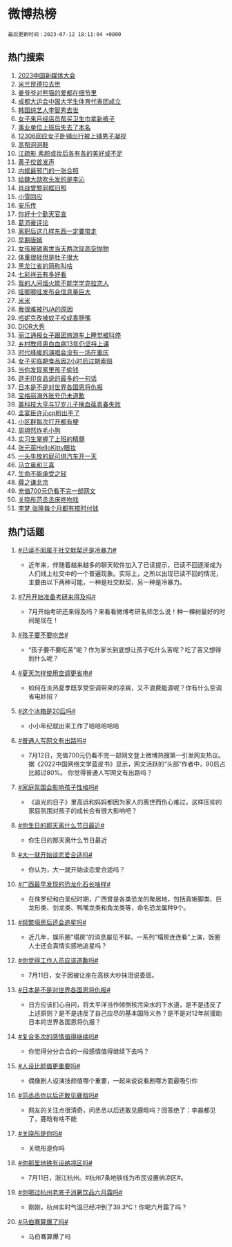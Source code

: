 # 微博热榜

`最后更新时间：2023-07-12 18:11:04 +0800`

## 热门搜索

1. [2023中国新媒体大会](https://m.weibo.cn/search?containerid=100103type%3D1%26t%3D10%26q%3D%232023%E4%B8%AD%E5%9B%BD%E6%96%B0%E5%AA%92%E4%BD%93%E5%A4%A7%E4%BC%9A%23&stream_entry_id=51&isnewpage=1&extparam=seat%3D1%26stream_entry_id%3D51%26c_type%3D51%26dgr%3D0%26cate%3D10103%26pos%3D0%26filter_type%3Drealtimehot%26display_time%3D1689156662%26pre_seqid%3D168915666289902721256&luicode=10000011&lfid=106003type%253D25%2526t%253D3%2526disable_hot%253D1%2526filter_type%253Drealtimehot)
1. [米兰昆德拉去世](https://m.weibo.cn/search?containerid=100103type%3D1%26t%3D10%26q%3D%23%E7%B1%B3%E5%85%B0%E6%98%86%E5%BE%B7%E6%8B%89%E5%8E%BB%E4%B8%96%23&stream_entry_id=31&isnewpage=1&extparam=seat%3D1%26stream_entry_id%3D31%26lcate%3D5001%26filter_type%3Drealtimehot%26pos%3D0%26flag%3D1%26dgr%3D0%26realpos%3D1%26c_type%3D31%26q%3D%2523%25E7%25B1%25B3%25E5%2585%25B0%25E6%2598%2586%25E5%25BE%25B7%25E6%258B%2589%25E5%258E%25BB%25E4%25B8%2596%2523%26cate%3D5001%26band_rank%3D1%26display_time%3D1689156662%26pre_seqid%3D168915666289902721256&luicode=10000011&lfid=106003type%253D25%2526t%253D3%2526disable_hot%253D1%2526filter_type%253Drealtimehot)
1. [姜爷爷对熊猫的爱都在细节里](https://m.weibo.cn/search?containerid=100103type%3D1%26t%3D10%26q%3D%23%E5%A7%9C%E7%88%B7%E7%88%B7%E5%AF%B9%E7%86%8A%E7%8C%AB%E7%9A%84%E7%88%B1%E9%83%BD%E5%9C%A8%E7%BB%86%E8%8A%82%E9%87%8C%23&stream_entry_id=31&isnewpage=1&extparam=seat%3D1%26stream_entry_id%3D31%26lcate%3D5001%26filter_type%3Drealtimehot%26pos%3D1%26flag%3D32768%26dgr%3D0%26realpos%3D2%26c_type%3D31%26q%3D%2523%25E5%25A7%259C%25E7%2588%25B7%25E7%2588%25B7%25E5%25AF%25B9%25E7%2586%258A%25E7%258C%25AB%25E7%259A%2584%25E7%2588%25B1%25E9%2583%25BD%25E5%259C%25A8%25E7%25BB%2586%25E8%258A%2582%25E9%2587%258C%2523%26cate%3D5001%26band_rank%3D2%26display_time%3D1689156662%26pre_seqid%3D168915666289902721256&luicode=10000011&lfid=106003type%253D25%2526t%253D3%2526disable_hot%253D1%2526filter_type%253Drealtimehot)
1. [成都大运会中国大学生体育代表团成立](https://m.weibo.cn/search?containerid=100103type%3D1%26t%3D10%26q%3D%23%E6%88%90%E9%83%BD%E5%A4%A7%E8%BF%90%E4%BC%9A%E4%B8%AD%E5%9B%BD%E5%A4%A7%E5%AD%A6%E7%94%9F%E4%BD%93%E8%82%B2%E4%BB%A3%E8%A1%A8%E5%9B%A2%E6%88%90%E7%AB%8B%23&stream_entry_id=31&isnewpage=1&extparam=seat%3D1%26stream_entry_id%3D31%26lcate%3D5001%26filter_type%3Drealtimehot%26pos%3D2%26flag%3D0%26dgr%3D0%26realpos%3D3%26c_type%3D31%26q%3D%2523%25E6%2588%2590%25E9%2583%25BD%25E5%25A4%25A7%25E8%25BF%2590%25E4%25BC%259A%25E4%25B8%25AD%25E5%259B%25BD%25E5%25A4%25A7%25E5%25AD%25A6%25E7%2594%259F%25E4%25BD%2593%25E8%2582%25B2%25E4%25BB%25A3%25E8%25A1%25A8%25E5%259B%25A2%25E6%2588%2590%25E7%25AB%258B%2523%26cate%3D5001%26band_rank%3D3%26display_time%3D1689156662%26pre_seqid%3D168915666289902721256&luicode=10000011&lfid=106003type%253D25%2526t%253D3%2526disable_hot%253D1%2526filter_type%253Drealtimehot)
1. [韩国综艺人李智秀去世](https://m.weibo.cn/search?containerid=100103type%3D1%26t%3D10%26q%3D%E9%9F%A9%E5%9B%BD%E7%BB%BC%E8%89%BA%E4%BA%BA%E6%9D%8E%E6%99%BA%E7%A7%80%E5%8E%BB%E4%B8%96&stream_entry_id=31&isnewpage=1&extparam=seat%3D1%26stream_entry_id%3D31%26lcate%3D5001%26filter_type%3Drealtimehot%26pos%3D3%26flag%3D2%26dgr%3D0%26realpos%3D4%26c_type%3D31%26q%3D%25E9%259F%25A9%25E5%259B%25BD%25E7%25BB%25BC%25E8%2589%25BA%25E4%25BA%25BA%25E6%259D%258E%25E6%2599%25BA%25E7%25A7%2580%25E5%258E%25BB%25E4%25B8%2596%26cate%3D5001%26band_rank%3D4%26display_time%3D1689156662%26pre_seqid%3D168915666289902721256&luicode=10000011&lfid=106003type%253D25%2526t%253D3%2526disable_hot%253D1%2526filter_type%253Drealtimehot)
1. [女子来月经店员帮买卫生巾拿新裤子](https://m.weibo.cn/search?containerid=100103type%3D1%26t%3D10%26q%3D%23%E5%A5%B3%E5%AD%90%E6%9D%A5%E6%9C%88%E7%BB%8F%E5%BA%97%E5%91%98%E5%B8%AE%E4%B9%B0%E5%8D%AB%E7%94%9F%E5%B7%BE%E6%8B%BF%E6%96%B0%E8%A3%A4%E5%AD%90%23&stream_entry_id=31&isnewpage=1&extparam=seat%3D1%26stream_entry_id%3D31%26lcate%3D5001%26filter_type%3Drealtimehot%26pos%3D4%26flag%3D32768%26dgr%3D0%26realpos%3D5%26c_type%3D31%26q%3D%2523%25E5%25A5%25B3%25E5%25AD%2590%25E6%259D%25A5%25E6%259C%2588%25E7%25BB%258F%25E5%25BA%2597%25E5%2591%2598%25E5%25B8%25AE%25E4%25B9%25B0%25E5%258D%25AB%25E7%2594%259F%25E5%25B7%25BE%25E6%258B%25BF%25E6%2596%25B0%25E8%25A3%25A4%25E5%25AD%2590%2523%26cate%3D5001%26band_rank%3D5%26display_time%3D1689156662%26pre_seqid%3D168915666289902721256&luicode=10000011&lfid=106003type%253D25%2526t%253D3%2526disable_hot%253D1%2526filter_type%253Drealtimehot)
1. [事业单位上班后失去了本名](https://m.weibo.cn/search?containerid=100103type%3D1%26t%3D10%26q%3D%23%E4%BA%8B%E4%B8%9A%E5%8D%95%E4%BD%8D%E4%B8%8A%E7%8F%AD%E5%90%8E%E5%A4%B1%E5%8E%BB%E4%BA%86%E6%9C%AC%E5%90%8D%23&stream_entry_id=31&isnewpage=1&extparam=seat%3D1%26stream_entry_id%3D31%26lcate%3D5001%26filter_type%3Drealtimehot%26pos%3D5%26flag%3D2%26dgr%3D0%26realpos%3D6%26c_type%3D31%26q%3D%2523%25E4%25BA%258B%25E4%25B8%259A%25E5%258D%2595%25E4%25BD%258D%25E4%25B8%258A%25E7%258F%25AD%25E5%2590%258E%25E5%25A4%25B1%25E5%258E%25BB%25E4%25BA%2586%25E6%259C%25AC%25E5%2590%258D%2523%26cate%3D5001%26band_rank%3D6%26display_time%3D1689156662%26pre_seqid%3D168915666289902721256&luicode=10000011&lfid=106003type%253D25%2526t%253D3%2526disable_hot%253D1%2526filter_type%253Drealtimehot)
1. [12306回应女子卧铺出行被上铺男子凝视](https://m.weibo.cn/search?containerid=100103type%3D1%26t%3D10%26q%3D%2312306%E5%9B%9E%E5%BA%94%E5%A5%B3%E5%AD%90%E5%8D%A7%E9%93%BA%E5%87%BA%E8%A1%8C%E8%A2%AB%E4%B8%8A%E9%93%BA%E7%94%B7%E5%AD%90%E5%87%9D%E8%A7%86%23&stream_entry_id=31&isnewpage=1&extparam=seat%3D1%26stream_entry_id%3D31%26lcate%3D5001%26filter_type%3Drealtimehot%26pos%3D6%26flag%3D2%26dgr%3D0%26realpos%3D7%26c_type%3D31%26q%3D%252312306%25E5%259B%259E%25E5%25BA%2594%25E5%25A5%25B3%25E5%25AD%2590%25E5%258D%25A7%25E9%2593%25BA%25E5%2587%25BA%25E8%25A1%258C%25E8%25A2%25AB%25E4%25B8%258A%25E9%2593%25BA%25E7%2594%25B7%25E5%25AD%2590%25E5%2587%259D%25E8%25A7%2586%2523%26cate%3D5001%26band_rank%3D7%26display_time%3D1689156662%26pre_seqid%3D168915666289902721256&luicode=10000011&lfid=106003type%253D25%2526t%253D3%2526disable_hot%253D1%2526filter_type%253Drealtimehot)
1. [高帮洞洞鞋](https://m.weibo.cn/search?containerid=100103type%3D1%26t%3D10%26q%3D%23%E9%AB%98%E5%B8%AE%E6%B4%9E%E6%B4%9E%E9%9E%8B%23&stream_entry_id=31&isnewpage=1&extparam=seat%3D1%26stream_entry_id%3D31%26lcate%3D5001%26filter_type%3Drealtimehot%26pos%3D7%26flag%3D0%26dgr%3D0%26realpos%3D8%26c_type%3D31%26q%3D%2523%25E9%25AB%2598%25E5%25B8%25AE%25E6%25B4%259E%25E6%25B4%259E%25E9%259E%258B%2523%26cate%3D5001%26band_rank%3D8%26display_time%3D1689156662%26pre_seqid%3D168915666289902721256&luicode=10000011&lfid=106003type%253D25%2526t%253D3%2526disable_hot%253D1%2526filter_type%253Drealtimehot)
1. [江疏影 素颜或妆后各有各的美好或不足](https://m.weibo.cn/search?containerid=100103type%3D1%26t%3D10%26q%3D%E6%B1%9F%E7%96%8F%E5%BD%B1+%E7%B4%A0%E9%A2%9C%E6%88%96%E5%A6%86%E5%90%8E%E5%90%84%E6%9C%89%E5%90%84%E7%9A%84%E7%BE%8E%E5%A5%BD%E6%88%96%E4%B8%8D%E8%B6%B3&stream_entry_id=31&isnewpage=1&extparam=seat%3D1%26stream_entry_id%3D31%26lcate%3D5001%26filter_type%3Drealtimehot%26pos%3D8%26flag%3D1%26dgr%3D0%26realpos%3D9%26c_type%3D31%26q%3D%25E6%25B1%259F%25E7%2596%258F%25E5%25BD%25B1%2520%25E7%25B4%25A0%25E9%25A2%259C%25E6%2588%2596%25E5%25A6%2586%25E5%2590%258E%25E5%2590%2584%25E6%259C%2589%25E5%2590%2584%25E7%259A%2584%25E7%25BE%258E%25E5%25A5%25BD%25E6%2588%2596%25E4%25B8%258D%25E8%25B6%25B3%26cate%3D5001%26band_rank%3D9%26display_time%3D1689156662%26pre_seqid%3D168915666289902721256&luicode=10000011&lfid=106003type%253D25%2526t%253D3%2526disable_hot%253D1%2526filter_type%253Drealtimehot)
1. [黄子佼首发声](https://m.weibo.cn/search?containerid=100103type%3D1%26t%3D10%26q%3D%23%E9%BB%84%E5%AD%90%E4%BD%BC%E9%A6%96%E5%8F%91%E5%A3%B0%23&stream_entry_id=31&isnewpage=1&extparam=seat%3D1%26stream_entry_id%3D31%26lcate%3D5001%26filter_type%3Drealtimehot%26pos%3D9%26flag%3D2%26dgr%3D0%26realpos%3D10%26c_type%3D31%26q%3D%2523%25E9%25BB%2584%25E5%25AD%2590%25E4%25BD%25BC%25E9%25A6%2596%25E5%258F%2591%25E5%25A3%25B0%2523%26cate%3D5001%26band_rank%3D10%26display_time%3D1689156662%26pre_seqid%3D168915666289902721256&luicode=10000011&lfid=106003type%253D25%2526t%253D3%2526disable_hot%253D1%2526filter_type%253Drealtimehot)
1. [内娱最邪门的一张合照](https://m.weibo.cn/search?containerid=100103type%3D1%26t%3D10%26q%3D%23%E5%86%85%E5%A8%B1%E6%9C%80%E9%82%AA%E9%97%A8%E7%9A%84%E4%B8%80%E5%BC%A0%E5%90%88%E7%85%A7%23&stream_entry_id=31&isnewpage=1&extparam=seat%3D1%26stream_entry_id%3D31%26lcate%3D5001%26filter_type%3Drealtimehot%26pos%3D10%26flag%3D2%26dgr%3D0%26realpos%3D11%26c_type%3D31%26q%3D%2523%25E5%2586%2585%25E5%25A8%25B1%25E6%259C%2580%25E9%2582%25AA%25E9%2597%25A8%25E7%259A%2584%25E4%25B8%2580%25E5%25BC%25A0%25E5%2590%2588%25E7%2585%25A7%2523%26cate%3D5001%26band_rank%3D11%26display_time%3D1689156662%26pre_seqid%3D168915666289902721256&luicode=10000011&lfid=106003type%253D25%2526t%253D3%2526disable_hot%253D1%2526filter_type%253Drealtimehot)
1. [给魏大勋吹头发的是李沁](https://m.weibo.cn/search?containerid=100103type%3D1%26t%3D10%26q%3D%23%E7%BB%99%E9%AD%8F%E5%A4%A7%E5%8B%8B%E5%90%B9%E5%A4%B4%E5%8F%91%E7%9A%84%E6%98%AF%E6%9D%8E%E6%B2%81%23&stream_entry_id=31&isnewpage=1&extparam=seat%3D1%26stream_entry_id%3D31%26lcate%3D5001%26filter_type%3Drealtimehot%26pos%3D11%26flag%3D2%26dgr%3D0%26realpos%3D12%26c_type%3D31%26q%3D%2523%25E7%25BB%2599%25E9%25AD%258F%25E5%25A4%25A7%25E5%258B%258B%25E5%2590%25B9%25E5%25A4%25B4%25E5%258F%2591%25E7%259A%2584%25E6%2598%25AF%25E6%259D%258E%25E6%25B2%2581%2523%26cate%3D5001%26band_rank%3D12%26display_time%3D1689156662%26pre_seqid%3D168915666289902721256&luicode=10000011&lfid=106003type%253D25%2526t%253D3%2526disable_hot%253D1%2526filter_type%253Drealtimehot)
1. [肖战曾黎同框旧照](https://m.weibo.cn/search?containerid=100103type%3D1%26t%3D10%26q%3D%23%E8%82%96%E6%88%98%E6%9B%BE%E9%BB%8E%E5%90%8C%E6%A1%86%E6%97%A7%E7%85%A7%23&stream_entry_id=31&isnewpage=1&extparam=seat%3D1%26stream_entry_id%3D31%26lcate%3D5001%26filter_type%3Drealtimehot%26pos%3D12%26flag%3D1%26dgr%3D0%26realpos%3D13%26c_type%3D31%26q%3D%2523%25E8%2582%2596%25E6%2588%2598%25E6%259B%25BE%25E9%25BB%258E%25E5%2590%258C%25E6%25A1%2586%25E6%2597%25A7%25E7%2585%25A7%2523%26cate%3D5001%26band_rank%3D13%26display_time%3D1689156662%26pre_seqid%3D168915666289902721256&luicode=10000011&lfid=106003type%253D25%2526t%253D3%2526disable_hot%253D1%2526filter_type%253Drealtimehot)
1. [小雪回应](https://m.weibo.cn/search?containerid=100103type%3D1%26t%3D10%26q%3D%23%E5%B0%8F%E9%9B%AA%E5%9B%9E%E5%BA%94%23&stream_entry_id=31&isnewpage=1&extparam=seat%3D1%26stream_entry_id%3D31%26lcate%3D5001%26filter_type%3Drealtimehot%26pos%3D13%26flag%3D0%26dgr%3D0%26realpos%3D14%26c_type%3D31%26q%3D%2523%25E5%25B0%258F%25E9%259B%25AA%25E5%259B%259E%25E5%25BA%2594%2523%26cate%3D5001%26band_rank%3D14%26display_time%3D1689156662%26pre_seqid%3D168915666289902721256&luicode=10000011&lfid=106003type%253D25%2526t%253D3%2526disable_hot%253D1%2526filter_type%253Drealtimehot)
1. [安乐传](https://m.weibo.cn/search?containerid=100103type%3D1%26t%3D10%26q%3D%E5%AE%89%E4%B9%90%E4%BC%A0&stream_entry_id=31&isnewpage=1&extparam=seat%3D1%26stream_entry_id%3D31%26lcate%3D5001%26filter_type%3Drealtimehot%26pos%3D14%26flag%3D1%26dgr%3D0%26realpos%3D15%26c_type%3D31%26q%3D%25E5%25AE%2589%25E4%25B9%2590%25E4%25BC%25A0%26cate%3D5001%26band_rank%3D15%26display_time%3D1689156662%26pre_seqid%3D168915666289902721256&luicode=10000011&lfid=106003type%253D25%2526t%253D3%2526disable_hot%253D1%2526filter_type%253Drealtimehot)
1. [你好十个勤天官宣](https://m.weibo.cn/search?containerid=100103type%3D1%26t%3D10%26q%3D%23%E4%BD%A0%E5%A5%BD%E5%8D%81%E4%B8%AA%E5%8B%A4%E5%A4%A9%E5%AE%98%E5%AE%A3%23&stream_entry_id=31&isnewpage=1&extparam=seat%3D1%26stream_entry_id%3D31%26lcate%3D5001%26filter_type%3Drealtimehot%26pos%3D15%26flag%3D1%26dgr%3D0%26realpos%3D16%26c_type%3D31%26q%3D%2523%25E4%25BD%25A0%25E5%25A5%25BD%25E5%258D%2581%25E4%25B8%25AA%25E5%258B%25A4%25E5%25A4%25A9%25E5%25AE%2598%25E5%25AE%25A3%2523%26cate%3D5001%26band_rank%3D16%26display_time%3D1689156662%26pre_seqid%3D168915666289902721256&luicode=10000011&lfid=106003type%253D25%2526t%253D3%2526disable_hot%253D1%2526filter_type%253Drealtimehot)
1. [葛沛豪评论](https://m.weibo.cn/search?containerid=100103type%3D1%26t%3D10%26q%3D%E8%91%9B%E6%B2%9B%E8%B1%AA%E8%AF%84%E8%AE%BA&stream_entry_id=31&isnewpage=1&extparam=seat%3D1%26stream_entry_id%3D31%26lcate%3D5001%26filter_type%3Drealtimehot%26pos%3D16%26flag%3D0%26dgr%3D0%26realpos%3D17%26c_type%3D31%26q%3D%25E8%2591%259B%25E6%25B2%259B%25E8%25B1%25AA%25E8%25AF%2584%25E8%25AE%25BA%26cate%3D5001%26band_rank%3D17%26display_time%3D1689156662%26pre_seqid%3D168915666289902721256&luicode=10000011&lfid=106003type%253D25%2526t%253D3%2526disable_hot%253D1%2526filter_type%253Drealtimehot)
1. [离职后这几样东西一定要带走](https://m.weibo.cn/search?containerid=100103type%3D1%26t%3D10%26q%3D%E7%A6%BB%E8%81%8C%E5%90%8E%E8%BF%99%E5%87%A0%E6%A0%B7%E4%B8%9C%E8%A5%BF%E4%B8%80%E5%AE%9A%E8%A6%81%E5%B8%A6%E8%B5%B0&stream_entry_id=31&isnewpage=1&extparam=seat%3D1%26stream_entry_id%3D31%26lcate%3D5001%26filter_type%3Drealtimehot%26pos%3D17%26flag%3D0%26dgr%3D0%26realpos%3D18%26c_type%3D31%26q%3D%25E7%25A6%25BB%25E8%2581%258C%25E5%2590%258E%25E8%25BF%2599%25E5%2587%25A0%25E6%25A0%25B7%25E4%25B8%259C%25E8%25A5%25BF%25E4%25B8%2580%25E5%25AE%259A%25E8%25A6%2581%25E5%25B8%25A6%25E8%25B5%25B0%26cate%3D5001%26band_rank%3D18%26display_time%3D1689156662%26pre_seqid%3D168915666289902721256&luicode=10000011&lfid=106003type%253D25%2526t%253D3%2526disable_hot%253D1%2526filter_type%253Drealtimehot)
1. [早期唐嫣](https://m.weibo.cn/search?containerid=100103type%3D1%26t%3D10%26q%3D%23%E6%97%A9%E6%9C%9F%E5%94%90%E5%AB%A3%23&stream_entry_id=31&isnewpage=1&extparam=seat%3D1%26stream_entry_id%3D31%26lcate%3D5001%26filter_type%3Drealtimehot%26pos%3D18%26flag%3D1%26dgr%3D0%26realpos%3D19%26c_type%3D31%26q%3D%2523%25E6%2597%25A9%25E6%259C%259F%25E5%2594%2590%25E5%25AB%25A3%2523%26cate%3D5001%26band_rank%3D19%26display_time%3D1689156662%26pre_seqid%3D168915666289902721256&luicode=10000011&lfid=106003type%253D25%2526t%253D3%2526disable_hot%253D1%2526filter_type%253Drealtimehot)
1. [女孩被砸离世当天两次现高空抛物](https://m.weibo.cn/search?containerid=100103type%3D1%26t%3D10%26q%3D%23%E5%A5%B3%E5%AD%A9%E8%A2%AB%E7%A0%B8%E7%A6%BB%E4%B8%96%E5%BD%93%E5%A4%A9%E4%B8%A4%E6%AC%A1%E7%8E%B0%E9%AB%98%E7%A9%BA%E6%8A%9B%E7%89%A9%23&stream_entry_id=31&isnewpage=1&extparam=seat%3D1%26stream_entry_id%3D31%26lcate%3D5001%26filter_type%3Drealtimehot%26pos%3D19%26flag%3D1%26dgr%3D0%26realpos%3D20%26c_type%3D31%26q%3D%2523%25E5%25A5%25B3%25E5%25AD%25A9%25E8%25A2%25AB%25E7%25A0%25B8%25E7%25A6%25BB%25E4%25B8%2596%25E5%25BD%2593%25E5%25A4%25A9%25E4%25B8%25A4%25E6%25AC%25A1%25E7%258E%25B0%25E9%25AB%2598%25E7%25A9%25BA%25E6%258A%259B%25E7%2589%25A9%2523%26cate%3D5001%26band_rank%3D20%26display_time%3D1689156662%26pre_seqid%3D168915666289902721256&luicode=10000011&lfid=106003type%253D25%2526t%253D3%2526disable_hot%253D1%2526filter_type%253Drealtimehot)
1. [体重很轻但是肚子很大](https://m.weibo.cn/search?containerid=100103type%3D1%26t%3D10%26q%3D%23%E4%BD%93%E9%87%8D%E5%BE%88%E8%BD%BB%E4%BD%86%E6%98%AF%E8%82%9A%E5%AD%90%E5%BE%88%E5%A4%A7%23&stream_entry_id=31&isnewpage=1&extparam=seat%3D1%26stream_entry_id%3D31%26lcate%3D5001%26filter_type%3Drealtimehot%26pos%3D20%26flag%3D1%26dgr%3D0%26realpos%3D21%26c_type%3D31%26q%3D%2523%25E4%25BD%2593%25E9%2587%258D%25E5%25BE%2588%25E8%25BD%25BB%25E4%25BD%2586%25E6%2598%25AF%25E8%2582%259A%25E5%25AD%2590%25E5%25BE%2588%25E5%25A4%25A7%2523%26cate%3D5001%26band_rank%3D21%26display_time%3D1689156662%26pre_seqid%3D168915666289902721256&luicode=10000011&lfid=106003type%253D25%2526t%253D3%2526disable_hot%253D1%2526filter_type%253Drealtimehot)
1. [黑龙江省的简称叫啥](https://m.weibo.cn/search?containerid=100103type%3D1%26t%3D10%26q%3D%23%E9%BB%91%E9%BE%99%E6%B1%9F%E7%9C%81%E7%9A%84%E7%AE%80%E7%A7%B0%E5%8F%AB%E5%95%A5%23&stream_entry_id=31&isnewpage=1&extparam=seat%3D1%26stream_entry_id%3D31%26lcate%3D5001%26filter_type%3Drealtimehot%26pos%3D21%26flag%3D1%26dgr%3D0%26realpos%3D22%26c_type%3D31%26q%3D%2523%25E9%25BB%2591%25E9%25BE%2599%25E6%25B1%259F%25E7%259C%2581%25E7%259A%2584%25E7%25AE%2580%25E7%25A7%25B0%25E5%258F%25AB%25E5%2595%25A5%2523%26cate%3D5001%26band_rank%3D22%26display_time%3D1689156662%26pre_seqid%3D168915666289902721256&luicode=10000011&lfid=106003type%253D25%2526t%253D3%2526disable_hot%253D1%2526filter_type%253Drealtimehot)
1. [七彩祥云有多好看](https://m.weibo.cn/search?containerid=100103type%3D1%26t%3D10%26q%3D%23%E4%B8%83%E5%BD%A9%E7%A5%A5%E4%BA%91%E6%9C%89%E5%A4%9A%E5%A5%BD%E7%9C%8B%23&stream_entry_id=31&isnewpage=1&extparam=seat%3D1%26stream_entry_id%3D31%26lcate%3D5001%26filter_type%3Drealtimehot%26pos%3D22%26flag%3D32768%26dgr%3D0%26realpos%3D23%26c_type%3D31%26q%3D%2523%25E4%25B8%2583%25E5%25BD%25A9%25E7%25A5%25A5%25E4%25BA%2591%25E6%259C%2589%25E5%25A4%259A%25E5%25A5%25BD%25E7%259C%258B%2523%26cate%3D5001%26band_rank%3D23%26display_time%3D1689156662%26pre_seqid%3D168915666289902721256&luicode=10000011&lfid=106003type%253D25%2526t%253D3%2526disable_hot%253D1%2526filter_type%253Drealtimehot)
1. [我的人间烟火能不能学学克拉恋人](https://m.weibo.cn/search?containerid=100103type%3D1%26t%3D10%26q%3D%23%E6%88%91%E7%9A%84%E4%BA%BA%E9%97%B4%E7%83%9F%E7%81%AB%E8%83%BD%E4%B8%8D%E8%83%BD%E5%AD%A6%E5%AD%A6%E5%85%8B%E6%8B%89%E6%81%8B%E4%BA%BA%23&stream_entry_id=31&isnewpage=1&extparam=seat%3D1%26stream_entry_id%3D31%26lcate%3D5001%26filter_type%3Drealtimehot%26pos%3D23%26flag%3D1%26dgr%3D0%26realpos%3D24%26c_type%3D31%26q%3D%2523%25E6%2588%2591%25E7%259A%2584%25E4%25BA%25BA%25E9%2597%25B4%25E7%2583%259F%25E7%2581%25AB%25E8%2583%25BD%25E4%25B8%258D%25E8%2583%25BD%25E5%25AD%25A6%25E5%25AD%25A6%25E5%2585%258B%25E6%258B%2589%25E6%2581%258B%25E4%25BA%25BA%2523%26cate%3D5001%26band_rank%3D24%26display_time%3D1689156662%26pre_seqid%3D168915666289902721256&luicode=10000011&lfid=106003type%253D25%2526t%253D3%2526disable_hot%253D1%2526filter_type%253Drealtimehot)
1. [哇唧唧哇发布会信息量巨大](https://m.weibo.cn/search?containerid=100103type%3D1%26t%3D10%26q%3D%23%E5%93%87%E5%94%A7%E5%94%A7%E5%93%87%E5%8F%91%E5%B8%83%E4%BC%9A%E4%BF%A1%E6%81%AF%E9%87%8F%E5%B7%A8%E5%A4%A7%23&stream_entry_id=31&isnewpage=1&extparam=seat%3D1%26stream_entry_id%3D31%26lcate%3D5001%26filter_type%3Drealtimehot%26pos%3D24%26flag%3D1%26dgr%3D0%26realpos%3D25%26c_type%3D31%26q%3D%2523%25E5%2593%2587%25E5%2594%25A7%25E5%2594%25A7%25E5%2593%2587%25E5%258F%2591%25E5%25B8%2583%25E4%25BC%259A%25E4%25BF%25A1%25E6%2581%25AF%25E9%2587%258F%25E5%25B7%25A8%25E5%25A4%25A7%2523%26cate%3D5001%26band_rank%3D25%26display_time%3D1689156662%26pre_seqid%3D168915666289902721256&luicode=10000011&lfid=106003type%253D25%2526t%253D3%2526disable_hot%253D1%2526filter_type%253Drealtimehot)
1. [米米](https://m.weibo.cn/search?containerid=100103type%3D1%26t%3D10%26q%3D%E7%B1%B3%E7%B1%B3&stream_entry_id=31&isnewpage=1&extparam=seat%3D1%26stream_entry_id%3D31%26lcate%3D5001%26filter_type%3Drealtimehot%26pos%3D25%26flag%3D0%26dgr%3D0%26realpos%3D26%26c_type%3D31%26q%3D%25E7%25B1%25B3%25E7%25B1%25B3%26cate%3D5001%26band_rank%3D26%26display_time%3D1689156662%26pre_seqid%3D168915666289902721256&luicode=10000011&lfid=106003type%253D25%2526t%253D3%2526disable_hot%253D1%2526filter_type%253Drealtimehot)
1. [我很难被PUA的原因](https://m.weibo.cn/search?containerid=100103type%3D1%26t%3D10%26q%3D%23%E6%88%91%E5%BE%88%E9%9A%BE%E8%A2%ABPUA%E7%9A%84%E5%8E%9F%E5%9B%A0%23&stream_entry_id=31&isnewpage=1&extparam=seat%3D1%26stream_entry_id%3D31%26lcate%3D5001%26filter_type%3Drealtimehot%26pos%3D26%26flag%3D0%26dgr%3D0%26realpos%3D27%26c_type%3D31%26q%3D%2523%25E6%2588%2591%25E5%25BE%2588%25E9%259A%25BE%25E8%25A2%25ABPUA%25E7%259A%2584%25E5%258E%259F%25E5%259B%25A0%2523%26cate%3D5001%26band_rank%3D27%26display_time%3D1689156662%26pre_seqid%3D168915666289902721256&luicode=10000011&lfid=106003type%253D25%2526t%253D3%2526disable_hot%253D1%2526filter_type%253Drealtimehot)
1. [哈妮克孜被蚊子咬成香肠嘴](https://m.weibo.cn/search?containerid=100103type%3D1%26t%3D10%26q%3D%23%E5%93%88%E5%A6%AE%E5%85%8B%E5%AD%9C%E8%A2%AB%E8%9A%8A%E5%AD%90%E5%92%AC%E6%88%90%E9%A6%99%E8%82%A0%E5%98%B4%23&stream_entry_id=31&isnewpage=1&extparam=seat%3D1%26stream_entry_id%3D31%26lcate%3D5001%26filter_type%3Drealtimehot%26pos%3D27%26flag%3D0%26dgr%3D0%26realpos%3D28%26c_type%3D31%26q%3D%2523%25E5%2593%2588%25E5%25A6%25AE%25E5%2585%258B%25E5%25AD%259C%25E8%25A2%25AB%25E8%259A%258A%25E5%25AD%2590%25E5%2592%25AC%25E6%2588%2590%25E9%25A6%2599%25E8%2582%25A0%25E5%2598%25B4%2523%26cate%3D5001%26band_rank%3D28%26display_time%3D1689156662%26pre_seqid%3D168915666289902721256&luicode=10000011&lfid=106003type%253D25%2526t%253D3%2526disable_hot%253D1%2526filter_type%253Drealtimehot)
1. [DIOR大秀](https://m.weibo.cn/search?containerid=100103type%3D1%26t%3D10%26q%3DDIOR%E5%A4%A7%E7%A7%80&stream_entry_id=31&isnewpage=1&extparam=seat%3D1%26stream_entry_id%3D31%26lcate%3D5001%26filter_type%3Drealtimehot%26pos%3D28%26flag%3D1%26dgr%3D0%26realpos%3D29%26c_type%3D31%26q%3DDIOR%25E5%25A4%25A7%25E7%25A7%2580%26cate%3D5001%26band_rank%3D29%26display_time%3D1689156662%26pre_seqid%3D168915666289902721256&luicode=10000011&lfid=106003type%253D25%2526t%253D3%2526disable_hot%253D1%2526filter_type%253Drealtimehot)
1. [丽江通报女子跟团旅游车上睡觉被叫停](https://m.weibo.cn/search?containerid=100103type%3D1%26t%3D10%26q%3D%23%E4%B8%BD%E6%B1%9F%E9%80%9A%E6%8A%A5%E5%A5%B3%E5%AD%90%E8%B7%9F%E5%9B%A2%E6%97%85%E6%B8%B8%E8%BD%A6%E4%B8%8A%E7%9D%A1%E8%A7%89%E8%A2%AB%E5%8F%AB%E5%81%9C%23&stream_entry_id=31&isnewpage=1&extparam=seat%3D1%26stream_entry_id%3D31%26lcate%3D5001%26filter_type%3Drealtimehot%26pos%3D29%26flag%3D1%26dgr%3D0%26realpos%3D30%26c_type%3D31%26q%3D%2523%25E4%25B8%25BD%25E6%25B1%259F%25E9%2580%259A%25E6%258A%25A5%25E5%25A5%25B3%25E5%25AD%2590%25E8%25B7%259F%25E5%259B%25A2%25E6%2597%2585%25E6%25B8%25B8%25E8%25BD%25A6%25E4%25B8%258A%25E7%259D%25A1%25E8%25A7%2589%25E8%25A2%25AB%25E5%258F%25AB%25E5%2581%259C%2523%26cate%3D5001%26band_rank%3D30%26display_time%3D1689156662%26pre_seqid%3D168915666289902721256&luicode=10000011&lfid=106003type%253D25%2526t%253D3%2526disable_hot%253D1%2526filter_type%253Drealtimehot)
1. [乡村教师患白血病13年仍坚持上课](https://m.weibo.cn/search?containerid=100103type%3D1%26t%3D10%26q%3D%23%E4%B9%A1%E6%9D%91%E6%95%99%E5%B8%88%E6%82%A3%E7%99%BD%E8%A1%80%E7%97%8513%E5%B9%B4%E4%BB%8D%E5%9D%9A%E6%8C%81%E4%B8%8A%E8%AF%BE%23&stream_entry_id=31&isnewpage=1&extparam=seat%3D1%26stream_entry_id%3D31%26lcate%3D5001%26filter_type%3Drealtimehot%26pos%3D30%26flag%3D32768%26dgr%3D0%26realpos%3D31%26c_type%3D31%26q%3D%2523%25E4%25B9%25A1%25E6%259D%2591%25E6%2595%2599%25E5%25B8%2588%25E6%2582%25A3%25E7%2599%25BD%25E8%25A1%2580%25E7%2597%258513%25E5%25B9%25B4%25E4%25BB%258D%25E5%259D%259A%25E6%258C%2581%25E4%25B8%258A%25E8%25AF%25BE%2523%26cate%3D5001%26band_rank%3D31%26display_time%3D1689156662%26pre_seqid%3D168915666289902721256&luicode=10000011&lfid=106003type%253D25%2526t%253D3%2526disable_hot%253D1%2526filter_type%253Drealtimehot)
1. [时代峰峻的演唱会没有一场在重庆](https://m.weibo.cn/search?containerid=100103type%3D1%26t%3D10%26q%3D%23%E6%97%B6%E4%BB%A3%E5%B3%B0%E5%B3%BB%E7%9A%84%E6%BC%94%E5%94%B1%E4%BC%9A%E6%B2%A1%E6%9C%89%E4%B8%80%E5%9C%BA%E5%9C%A8%E9%87%8D%E5%BA%86%23&stream_entry_id=31&isnewpage=1&extparam=seat%3D1%26stream_entry_id%3D31%26lcate%3D5001%26filter_type%3Drealtimehot%26pos%3D31%26flag%3D1%26dgr%3D0%26realpos%3D32%26c_type%3D31%26q%3D%2523%25E6%2597%25B6%25E4%25BB%25A3%25E5%25B3%25B0%25E5%25B3%25BB%25E7%259A%2584%25E6%25BC%2594%25E5%2594%25B1%25E4%25BC%259A%25E6%25B2%25A1%25E6%259C%2589%25E4%25B8%2580%25E5%259C%25BA%25E5%259C%25A8%25E9%2587%258D%25E5%25BA%2586%2523%26cate%3D5001%26band_rank%3D32%26display_time%3D1689156662%26pre_seqid%3D168915666289902721256&luicode=10000011&lfid=106003type%253D25%2526t%253D3%2526disable_hot%253D1%2526filter_type%253Drealtimehot)
1. [女子买临期食品因2小时后过期索赔](https://m.weibo.cn/search?containerid=100103type%3D1%26t%3D10%26q%3D%23%E5%A5%B3%E5%AD%90%E4%B9%B0%E4%B8%B4%E6%9C%9F%E9%A3%9F%E5%93%81%E5%9B%A02%E5%B0%8F%E6%97%B6%E5%90%8E%E8%BF%87%E6%9C%9F%E7%B4%A2%E8%B5%94%23&stream_entry_id=31&isnewpage=1&extparam=seat%3D1%26stream_entry_id%3D31%26lcate%3D5001%26filter_type%3Drealtimehot%26pos%3D32%26flag%3D1%26dgr%3D0%26realpos%3D33%26c_type%3D31%26q%3D%2523%25E5%25A5%25B3%25E5%25AD%2590%25E4%25B9%25B0%25E4%25B8%25B4%25E6%259C%259F%25E9%25A3%259F%25E5%2593%2581%25E5%259B%25A02%25E5%25B0%258F%25E6%2597%25B6%25E5%2590%258E%25E8%25BF%2587%25E6%259C%259F%25E7%25B4%25A2%25E8%25B5%2594%2523%26cate%3D5001%26band_rank%3D33%26display_time%3D1689156662%26pre_seqid%3D168915666289902721256&luicode=10000011&lfid=106003type%253D25%2526t%253D3%2526disable_hot%253D1%2526filter_type%253Drealtimehot)
1. [当你发现家里孩子偷钱](https://m.weibo.cn/search?containerid=100103type%3D1%26t%3D10%26q%3D%E5%BD%93%E4%BD%A0%E5%8F%91%E7%8E%B0%E5%AE%B6%E9%87%8C%E5%AD%A9%E5%AD%90%E5%81%B7%E9%92%B1&stream_entry_id=31&isnewpage=1&extparam=seat%3D1%26stream_entry_id%3D31%26lcate%3D5001%26filter_type%3Drealtimehot%26pos%3D33%26flag%3D1%26dgr%3D0%26realpos%3D34%26c_type%3D31%26q%3D%25E5%25BD%2593%25E4%25BD%25A0%25E5%258F%2591%25E7%258E%25B0%25E5%25AE%25B6%25E9%2587%258C%25E5%25AD%25A9%25E5%25AD%2590%25E5%2581%25B7%25E9%2592%25B1%26cate%3D5001%26band_rank%3D34%26display_time%3D1689156662%26pre_seqid%3D168915666289902721256&luicode=10000011&lfid=106003type%253D25%2526t%253D3%2526disable_hot%253D1%2526filter_type%253Drealtimehot)
1. [逛无印良品说的最多的一句话](https://m.weibo.cn/search?containerid=100103type%3D1%26t%3D10%26q%3D%23%E9%80%9B%E6%97%A0%E5%8D%B0%E8%89%AF%E5%93%81%E8%AF%B4%E7%9A%84%E6%9C%80%E5%A4%9A%E7%9A%84%E4%B8%80%E5%8F%A5%E8%AF%9D%23&stream_entry_id=31&isnewpage=1&extparam=seat%3D1%26stream_entry_id%3D31%26lcate%3D5001%26filter_type%3Drealtimehot%26pos%3D34%26flag%3D0%26dgr%3D0%26realpos%3D35%26c_type%3D31%26q%3D%2523%25E9%2580%259B%25E6%2597%25A0%25E5%258D%25B0%25E8%2589%25AF%25E5%2593%2581%25E8%25AF%25B4%25E7%259A%2584%25E6%259C%2580%25E5%25A4%259A%25E7%259A%2584%25E4%25B8%2580%25E5%258F%25A5%25E8%25AF%259D%2523%26cate%3D5001%26band_rank%3D35%26display_time%3D1689156662%26pre_seqid%3D168915666289902721256&luicode=10000011&lfid=106003type%253D25%2526t%253D3%2526disable_hot%253D1%2526filter_type%253Drealtimehot)
1. [日本是不是对世界各国恩将仇报](https://m.weibo.cn/search?containerid=100103type%3D1%26t%3D10%26q%3D%23%E6%97%A5%E6%9C%AC%E6%98%AF%E4%B8%8D%E6%98%AF%E5%AF%B9%E4%B8%96%E7%95%8C%E5%90%84%E5%9B%BD%E6%81%A9%E5%B0%86%E4%BB%87%E6%8A%A5%23&stream_entry_id=31&isnewpage=1&extparam=seat%3D1%26stream_entry_id%3D31%26lcate%3D5001%26filter_type%3Drealtimehot%26pos%3D35%26flag%3D1%26dgr%3D0%26realpos%3D36%26c_type%3D31%26q%3D%2523%25E6%2597%25A5%25E6%259C%25AC%25E6%2598%25AF%25E4%25B8%258D%25E6%2598%25AF%25E5%25AF%25B9%25E4%25B8%2596%25E7%2595%258C%25E5%2590%2584%25E5%259B%25BD%25E6%2581%25A9%25E5%25B0%2586%25E4%25BB%2587%25E6%258A%25A5%2523%26cate%3D5001%26band_rank%3D36%26display_time%3D1689156662%26pre_seqid%3D168915666289902721256&luicode=10000011&lfid=106003type%253D25%2526t%253D3%2526disable_hot%253D1%2526filter_type%253Drealtimehot)
1. [宝格丽海外账号仍未道歉](https://m.weibo.cn/search?containerid=100103type%3D1%26t%3D10%26q%3D%23%E5%AE%9D%E6%A0%BC%E4%B8%BD%E6%B5%B7%E5%A4%96%E8%B4%A6%E5%8F%B7%E4%BB%8D%E6%9C%AA%E9%81%93%E6%AD%89%23&stream_entry_id=31&isnewpage=1&extparam=seat%3D1%26stream_entry_id%3D31%26lcate%3D5001%26filter_type%3Drealtimehot%26pos%3D36%26flag%3D1%26dgr%3D0%26realpos%3D37%26c_type%3D31%26q%3D%2523%25E5%25AE%259D%25E6%25A0%25BC%25E4%25B8%25BD%25E6%25B5%25B7%25E5%25A4%2596%25E8%25B4%25A6%25E5%258F%25B7%25E4%25BB%258D%25E6%259C%25AA%25E9%2581%2593%25E6%25AD%2589%2523%26cate%3D5001%26band_rank%3D37%26display_time%3D1689156662%26pre_seqid%3D168915666289902721256&luicode=10000011&lfid=106003type%253D25%2526t%253D3%2526disable_hot%253D1%2526filter_type%253Drealtimehot)
1. [美科技大亨与17岁儿子换血葆青春失败](https://m.weibo.cn/search?containerid=100103type%3D1%26t%3D10%26q%3D%23%E7%BE%8E%E7%A7%91%E6%8A%80%E5%A4%A7%E4%BA%A8%E4%B8%8E17%E5%B2%81%E5%84%BF%E5%AD%90%E6%8D%A2%E8%A1%80%E8%91%86%E9%9D%92%E6%98%A5%E5%A4%B1%E8%B4%A5%23&stream_entry_id=31&isnewpage=1&extparam=seat%3D1%26stream_entry_id%3D31%26lcate%3D5001%26filter_type%3Drealtimehot%26pos%3D37%26flag%3D0%26dgr%3D0%26realpos%3D38%26c_type%3D31%26q%3D%2523%25E7%25BE%258E%25E7%25A7%2591%25E6%258A%2580%25E5%25A4%25A7%25E4%25BA%25A8%25E4%25B8%258E17%25E5%25B2%2581%25E5%2584%25BF%25E5%25AD%2590%25E6%258D%25A2%25E8%25A1%2580%25E8%2591%2586%25E9%259D%2592%25E6%2598%25A5%25E5%25A4%25B1%25E8%25B4%25A5%2523%26cate%3D5001%26band_rank%3D38%26display_time%3D1689156662%26pre_seqid%3D168915666289902721256&luicode=10000011&lfid=106003type%253D25%2526t%253D3%2526disable_hot%253D1%2526filter_type%253Drealtimehot)
1. [孟宴臣许沁cp粉出手了](https://m.weibo.cn/search?containerid=100103type%3D1%26t%3D10%26q%3D%23%E5%AD%9F%E5%AE%B4%E8%87%A3%E8%AE%B8%E6%B2%81cp%E7%B2%89%E5%87%BA%E6%89%8B%E4%BA%86%23&stream_entry_id=31&isnewpage=1&extparam=seat%3D1%26stream_entry_id%3D31%26lcate%3D5001%26filter_type%3Drealtimehot%26pos%3D38%26flag%3D0%26dgr%3D0%26realpos%3D39%26c_type%3D31%26q%3D%2523%25E5%25AD%259F%25E5%25AE%25B4%25E8%2587%25A3%25E8%25AE%25B8%25E6%25B2%2581cp%25E7%25B2%2589%25E5%2587%25BA%25E6%2589%258B%25E4%25BA%2586%2523%26cate%3D5001%26band_rank%3D39%26display_time%3D1689156662%26pre_seqid%3D168915666289902721256&luicode=10000011&lfid=106003type%253D25%2526t%253D3%2526disable_hot%253D1%2526filter_type%253Drealtimehot)
1. [小区群每次打开都有梗](https://m.weibo.cn/search?containerid=100103type%3D1%26t%3D10%26q%3D%E5%B0%8F%E5%8C%BA%E7%BE%A4%E6%AF%8F%E6%AC%A1%E6%89%93%E5%BC%80%E9%83%BD%E6%9C%89%E6%A2%97&stream_entry_id=31&isnewpage=1&extparam=seat%3D1%26stream_entry_id%3D31%26lcate%3D5001%26filter_type%3Drealtimehot%26pos%3D39%26flag%3D1%26dgr%3D0%26realpos%3D40%26c_type%3D31%26q%3D%25E5%25B0%258F%25E5%258C%25BA%25E7%25BE%25A4%25E6%25AF%258F%25E6%25AC%25A1%25E6%2589%2593%25E5%25BC%2580%25E9%2583%25BD%25E6%259C%2589%25E6%25A2%2597%26cate%3D5001%26band_rank%3D40%26display_time%3D1689156662%26pre_seqid%3D168915666289902721256&luicode=10000011&lfid=106003type%253D25%2526t%253D3%2526disable_hot%253D1%2526filter_type%253Drealtimehot)
1. [周翊然炸毛小狗](https://m.weibo.cn/search?containerid=100103type%3D1%26t%3D10%26q%3D%23%E5%91%A8%E7%BF%8A%E7%84%B6%E7%82%B8%E6%AF%9B%E5%B0%8F%E7%8B%97%23&stream_entry_id=31&isnewpage=1&extparam=seat%3D1%26stream_entry_id%3D31%26lcate%3D5001%26filter_type%3Drealtimehot%26pos%3D40%26flag%3D1%26dgr%3D0%26realpos%3D41%26c_type%3D31%26q%3D%2523%25E5%2591%25A8%25E7%25BF%258A%25E7%2584%25B6%25E7%2582%25B8%25E6%25AF%259B%25E5%25B0%258F%25E7%258B%2597%2523%26cate%3D5001%26band_rank%3D41%26display_time%3D1689156662%26pre_seqid%3D168915666289902721256&luicode=10000011&lfid=106003type%253D25%2526t%253D3%2526disable_hot%253D1%2526filter_type%253Drealtimehot)
1. [实习生掌握了上班的精髓](https://m.weibo.cn/search?containerid=100103type%3D1%26t%3D10%26q%3D%23%E5%AE%9E%E4%B9%A0%E7%94%9F%E6%8E%8C%E6%8F%A1%E4%BA%86%E4%B8%8A%E7%8F%AD%E7%9A%84%E7%B2%BE%E9%AB%93%23&stream_entry_id=31&isnewpage=1&extparam=seat%3D1%26stream_entry_id%3D31%26lcate%3D5001%26filter_type%3Drealtimehot%26pos%3D41%26flag%3D1%26dgr%3D0%26realpos%3D42%26c_type%3D31%26q%3D%2523%25E5%25AE%259E%25E4%25B9%25A0%25E7%2594%259F%25E6%258E%258C%25E6%258F%25A1%25E4%25BA%2586%25E4%25B8%258A%25E7%258F%25AD%25E7%259A%2584%25E7%25B2%25BE%25E9%25AB%2593%2523%26cate%3D5001%26band_rank%3D42%26display_time%3D1689156662%26pre_seqid%3D168915666289902721256&luicode=10000011&lfid=106003type%253D25%2526t%253D3%2526disable_hot%253D1%2526filter_type%253Drealtimehot)
1. [张元英HelloKitty眼妆](https://m.weibo.cn/search?containerid=100103type%3D1%26t%3D10%26q%3D%23%E5%BC%A0%E5%85%83%E8%8B%B1HelloKitty%E7%9C%BC%E5%A6%86%23&stream_entry_id=31&isnewpage=1&extparam=seat%3D1%26stream_entry_id%3D31%26lcate%3D5001%26filter_type%3Drealtimehot%26pos%3D42%26flag%3D0%26dgr%3D0%26realpos%3D43%26c_type%3D31%26q%3D%2523%25E5%25BC%25A0%25E5%2585%2583%25E8%258B%25B1HelloKitty%25E7%259C%25BC%25E5%25A6%2586%2523%26cate%3D5001%26band_rank%3D43%26display_time%3D1689156662%26pre_seqid%3D168915666289902721256&luicode=10000011&lfid=106003type%253D25%2526t%253D3%2526disable_hot%253D1%2526filter_type%253Drealtimehot)
1. [一头牛放的屁可供汽车开一天](https://m.weibo.cn/search?containerid=100103type%3D1%26t%3D10%26q%3D%23%E4%B8%80%E5%A4%B4%E7%89%9B%E6%94%BE%E7%9A%84%E5%B1%81%E5%8F%AF%E4%BE%9B%E6%B1%BD%E8%BD%A6%E5%BC%80%E4%B8%80%E5%A4%A9%23&stream_entry_id=31&isnewpage=1&extparam=seat%3D1%26stream_entry_id%3D31%26lcate%3D5001%26filter_type%3Drealtimehot%26pos%3D43%26flag%3D1%26dgr%3D0%26realpos%3D44%26c_type%3D31%26q%3D%2523%25E4%25B8%2580%25E5%25A4%25B4%25E7%2589%259B%25E6%2594%25BE%25E7%259A%2584%25E5%25B1%2581%25E5%258F%25AF%25E4%25BE%259B%25E6%25B1%25BD%25E8%25BD%25A6%25E5%25BC%2580%25E4%25B8%2580%25E5%25A4%25A9%2523%26cate%3D5001%26band_rank%3D44%26display_time%3D1689156662%26pre_seqid%3D168915666289902721256&luicode=10000011&lfid=106003type%253D25%2526t%253D3%2526disable_hot%253D1%2526filter_type%253Drealtimehot)
1. [马立奥和三喜](https://m.weibo.cn/search?containerid=100103type%3D1%26t%3D10%26q%3D%E9%A9%AC%E7%AB%8B%E5%A5%A5%E5%92%8C%E4%B8%89%E5%96%9C&stream_entry_id=31&isnewpage=1&extparam=seat%3D1%26stream_entry_id%3D31%26lcate%3D5001%26filter_type%3Drealtimehot%26pos%3D44%26flag%3D0%26dgr%3D0%26realpos%3D45%26c_type%3D31%26q%3D%25E9%25A9%25AC%25E7%25AB%258B%25E5%25A5%25A5%25E5%2592%258C%25E4%25B8%2589%25E5%2596%259C%26cate%3D5001%26band_rank%3D45%26display_time%3D1689156662%26pre_seqid%3D168915666289902721256&luicode=10000011&lfid=106003type%253D25%2526t%253D3%2526disable_hot%253D1%2526filter_type%253Drealtimehot)
1. [生命不能承受之轻](https://m.weibo.cn/search?containerid=100103type%3D1%26t%3D10%26q%3D%E7%94%9F%E5%91%BD%E4%B8%8D%E8%83%BD%E6%89%BF%E5%8F%97%E4%B9%8B%E8%BD%BB&stream_entry_id=31&isnewpage=1&extparam=seat%3D1%26stream_entry_id%3D31%26lcate%3D5001%26filter_type%3Drealtimehot%26pos%3D45%26flag%3D1%26dgr%3D0%26realpos%3D46%26c_type%3D31%26q%3D%25E7%2594%259F%25E5%2591%25BD%25E4%25B8%258D%25E8%2583%25BD%25E6%2589%25BF%25E5%258F%2597%25E4%25B9%258B%25E8%25BD%25BB%26cate%3D5001%26band_rank%3D46%26display_time%3D1689156662%26pre_seqid%3D168915666289902721256&luicode=10000011&lfid=106003type%253D25%2526t%253D3%2526disable_hot%253D1%2526filter_type%253Drealtimehot)
1. [薛之谦北京](https://m.weibo.cn/search?containerid=100103type%3D1%26t%3D10%26q%3D%23%E8%96%9B%E4%B9%8B%E8%B0%A6%E5%8C%97%E4%BA%AC%23&stream_entry_id=31&isnewpage=1&extparam=seat%3D1%26stream_entry_id%3D31%26lcate%3D5001%26filter_type%3Drealtimehot%26pos%3D46%26flag%3D1%26dgr%3D0%26realpos%3D47%26c_type%3D31%26q%3D%2523%25E8%2596%259B%25E4%25B9%258B%25E8%25B0%25A6%25E5%258C%2597%25E4%25BA%25AC%2523%26cate%3D5001%26band_rank%3D47%26display_time%3D1689156662%26pre_seqid%3D168915666289902721256&luicode=10000011&lfid=106003type%253D25%2526t%253D3%2526disable_hot%253D1%2526filter_type%253Drealtimehot)
1. [充值700元仍看不完一部网文](https://m.weibo.cn/search?containerid=100103type%3D1%26t%3D10%26q%3D%23%E5%85%85%E5%80%BC700%E5%85%83%E4%BB%8D%E7%9C%8B%E4%B8%8D%E5%AE%8C%E4%B8%80%E9%83%A8%E7%BD%91%E6%96%87%23&stream_entry_id=31&isnewpage=1&extparam=seat%3D1%26stream_entry_id%3D31%26lcate%3D5001%26filter_type%3Drealtimehot%26pos%3D47%26flag%3D0%26dgr%3D0%26realpos%3D48%26c_type%3D31%26q%3D%2523%25E5%2585%2585%25E5%2580%25BC700%25E5%2585%2583%25E4%25BB%258D%25E7%259C%258B%25E4%25B8%258D%25E5%25AE%258C%25E4%25B8%2580%25E9%2583%25A8%25E7%25BD%2591%25E6%2596%2587%2523%26cate%3D5001%26band_rank%3D48%26display_time%3D1689156662%26pre_seqid%3D168915666289902721256&luicode=10000011&lfid=106003type%253D25%2526t%253D3%2526disable_hot%253D1%2526filter_type%253Drealtimehot)
1. [关晓彤范丞丞床咚吻戏](https://m.weibo.cn/search?containerid=100103type%3D1%26t%3D10%26q%3D%23%E5%85%B3%E6%99%93%E5%BD%A4%E8%8C%83%E4%B8%9E%E4%B8%9E%E5%BA%8A%E5%92%9A%E5%90%BB%E6%88%8F%23&stream_entry_id=31&isnewpage=1&extparam=seat%3D1%26stream_entry_id%3D31%26lcate%3D5001%26filter_type%3Drealtimehot%26pos%3D48%26flag%3D0%26dgr%3D0%26realpos%3D49%26c_type%3D31%26q%3D%2523%25E5%2585%25B3%25E6%2599%2593%25E5%25BD%25A4%25E8%258C%2583%25E4%25B8%259E%25E4%25B8%259E%25E5%25BA%258A%25E5%2592%259A%25E5%2590%25BB%25E6%2588%258F%2523%26cate%3D5001%26band_rank%3D49%26display_time%3D1689156662%26pre_seqid%3D168915666289902721256&luicode=10000011&lfid=106003type%253D25%2526t%253D3%2526disable_hot%253D1%2526filter_type%253Drealtimehot)
1. [李梦 张隆每个月都有按时付钱](https://m.weibo.cn/search?containerid=100103type%3D1%26t%3D10%26q%3D%E6%9D%8E%E6%A2%A6+%E5%BC%A0%E9%9A%86%E6%AF%8F%E4%B8%AA%E6%9C%88%E9%83%BD%E6%9C%89%E6%8C%89%E6%97%B6%E4%BB%98%E9%92%B1&stream_entry_id=31&isnewpage=1&extparam=seat%3D1%26stream_entry_id%3D31%26lcate%3D5001%26filter_type%3Drealtimehot%26pos%3D49%26flag%3D0%26dgr%3D0%26realpos%3D50%26c_type%3D31%26q%3D%25E6%259D%258E%25E6%25A2%25A6%2520%25E5%25BC%25A0%25E9%259A%2586%25E6%25AF%258F%25E4%25B8%25AA%25E6%259C%2588%25E9%2583%25BD%25E6%259C%2589%25E6%258C%2589%25E6%2597%25B6%25E4%25BB%2598%25E9%2592%25B1%26cate%3D5001%26band_rank%3D50%26display_time%3D1689156662%26pre_seqid%3D168915666289902721256&luicode=10000011&lfid=106003type%253D25%2526t%253D3%2526disable_hot%253D1%2526filter_type%253Drealtimehot)

## 热门话题

1. [#已读不回属于社交默契还是冷暴力#](https://m.weibo.cn/search?containerid=231522type%3D1%26t%3D10%26q%3D%23%E5%B7%B2%E8%AF%BB%E4%B8%8D%E5%9B%9E%E5%B1%9E%E4%BA%8E%E7%A4%BE%E4%BA%A4%E9%BB%98%E5%A5%91%E8%BF%98%E6%98%AF%E5%86%B7%E6%9A%B4%E5%8A%9B%23&stream_entry_id=128&isnewpage=1&extparam=seat%3D1%26cate%3D5004%26lcate%3D5004%26dgr%3D0%26unitid%3D1689139441088%26pos%3D1-0-0%26c_type%3D128%26display_time%3D1689156664%26pre_seqid%3D16891566641620179682&luicode=10000011&lfid=231648_-_4)
    - 近年来，伴随着越来越多的聊天软件加入了已读提示，已读不回逐渐成为人们线上社交中的一个普遍现象。实际上，之所以出现已读不回的情况，主要由以下两种可能，一种是社交默契，另一种是冷暴力。

1. [#7月开始准备考研来得及吗#](https://m.weibo.cn/search?containerid=231522type%3D1%26t%3D10%26q%3D%237%E6%9C%88%E5%BC%80%E5%A7%8B%E5%87%86%E5%A4%87%E8%80%83%E7%A0%94%E6%9D%A5%E5%BE%97%E5%8F%8A%E5%90%97%23&stream_entry_id=128&isnewpage=1&extparam=seat%3D1%26cate%3D5004%26lcate%3D5004%26dgr%3D0%26unitid%3D1689133428344%26pos%3D1-0-1%26c_type%3D128%26display_time%3D1689156664%26pre_seqid%3D16891566641620179682&luicode=10000011&lfid=231648_-_4)
    - 7月开始考研还来得及吗？来看看微博考研名师怎么说！种一棵树最好的时间是现在！

1. [#孩子要不要吃苦#](https://m.weibo.cn/search?containerid=231522type%3D1%26t%3D10%26q%3D%23%E5%AD%A9%E5%AD%90%E8%A6%81%E4%B8%8D%E8%A6%81%E5%90%83%E8%8B%A6%23&stream_entry_id=128&isnewpage=1&extparam=seat%3D1%26cate%3D5004%26lcate%3D5004%26dgr%3D0%26unitid%3D1689149080116%26pos%3D1-0-2%26c_type%3D128%26display_time%3D1689156664%26pre_seqid%3D16891566641620179682&luicode=10000011&lfid=231648_-_4)
    - “孩子要不要吃苦”呢？作为家长到底想让孩子吃什么苦呢？吃了苦又想得到什么呢？

1. [#夏天怎样使用空调更省电#](https://m.weibo.cn/search?containerid=231522type%3D1%26t%3D10%26q%3D%23%E5%A4%8F%E5%A4%A9%E6%80%8E%E6%A0%B7%E4%BD%BF%E7%94%A8%E7%A9%BA%E8%B0%83%E6%9B%B4%E7%9C%81%E7%94%B5%23&stream_entry_id=128&isnewpage=1&extparam=seat%3D1%26cate%3D5004%26lcate%3D5004%26dgr%3D0%26unitid%3D1688986694094%26pos%3D1-0-3%26c_type%3D128%26display_time%3D1689156664%26pre_seqid%3D16891566641620179682&luicode=10000011&lfid=231648_-_4)
    - 如何在炎热夏季既享受空调带来的凉爽，又不浪费能源呢？你有什么空调省电妙招？

1. [#这个冰箱是20后吗#](https://m.weibo.cn/search?containerid=231522type%3D1%26t%3D10%26q%3D%23%E8%BF%99%E4%B8%AA%E5%86%B0%E7%AE%B1%E6%98%AF20%E5%90%8E%E5%90%97%23&stream_entry_id=128&isnewpage=1&extparam=seat%3D1%26cate%3D5004%26lcate%3D5004%26dgr%3D0%26unitid%3D1689077029357%26pos%3D1-0-4%26c_type%3D128%26display_time%3D1689156664%26pre_seqid%3D16891566641620179682&luicode=10000011&lfid=231648_-_4)
    - 小小年纪就出来工作了哈哈哈哈哈

1. [#普通人写网文有出路吗#](https://m.weibo.cn/search?containerid=231522type%3D1%26t%3D10%26q%3D%23%E6%99%AE%E9%80%9A%E4%BA%BA%E5%86%99%E7%BD%91%E6%96%87%E6%9C%89%E5%87%BA%E8%B7%AF%E5%90%97%23&stream_entry_id=128&isnewpage=1&extparam=seat%3D1%26cate%3D5004%26lcate%3D5004%26dgr%3D0%26unitid%3D1689153287297%26pos%3D1-0-5%26c_type%3D128%26display_time%3D1689156664%26pre_seqid%3D16891566641620179682&luicode=10000011&lfid=231648_-_4)
    - 7月12日，充值700元仍看不完一部网文登上微博热搜第一引发网友热议。据《2022中国网络文学蓝皮书》显示，网文活跃的“头部”作者中，90后占比超过80%。 你觉得普通人写网文有出路吗？ ​

1. [#家庭氛围会影响孩子性格吗#](https://m.weibo.cn/search?containerid=231522type%3D1%26t%3D10%26q%3D%23%E5%AE%B6%E5%BA%AD%E6%B0%9B%E5%9B%B4%E4%BC%9A%E5%BD%B1%E5%93%8D%E5%AD%A9%E5%AD%90%E6%80%A7%E6%A0%BC%E5%90%97%23&stream_entry_id=128&isnewpage=1&extparam=seat%3D1%26cate%3D5004%26lcate%3D5004%26dgr%3D0%26unitid%3D1688993635651%26pos%3D1-0-6%26c_type%3D128%26display_time%3D1689156664%26pre_seqid%3D16891566641620179682&luicode=10000011&lfid=231648_-_4)
    - 《追光的日子》里高远和妈妈都因为家人的离世而伤心难过，这样压抑的家庭氛围对孩子的成长会有很大影响吧？

1. [#你生日的那天离什么节日最近#](https://m.weibo.cn/search?containerid=231522type%3D1%26t%3D10%26q%3D%23%E4%BD%A0%E7%94%9F%E6%97%A5%E7%9A%84%E9%82%A3%E5%A4%A9%E7%A6%BB%E4%BB%80%E4%B9%88%E8%8A%82%E6%97%A5%E6%9C%80%E8%BF%91%23&stream_entry_id=128&isnewpage=1&extparam=seat%3D1%26cate%3D5004%26lcate%3D5004%26dgr%3D0%26unitid%3D1689142475639%26pos%3D1-0-7%26c_type%3D128%26display_time%3D1689156664%26pre_seqid%3D16891566641620179682&luicode=10000011&lfid=231648_-_4)
    - 你生日的那天离什么节日最近

1. [#大一就开始谈恋爱合适吗#](https://m.weibo.cn/search?containerid=231522type%3D1%26t%3D10%26q%3D%23%E5%A4%A7%E4%B8%80%E5%B0%B1%E5%BC%80%E5%A7%8B%E8%B0%88%E6%81%8B%E7%88%B1%E5%90%88%E9%80%82%E5%90%97%23&stream_entry_id=128&isnewpage=1&extparam=seat%3D1%26cate%3D5004%26lcate%3D5004%26dgr%3D0%26unitid%3D1689150286607%26pos%3D1-0-8%26c_type%3D128%26display_time%3D1689156664%26pre_seqid%3D16891566641620179682&luicode=10000011&lfid=231648_-_4)
    - 你认为，大一就开始谈恋爱合适吗？

1. [#广西最早发现的恐龙化石长啥样#](https://m.weibo.cn/search?containerid=231522type%3D1%26t%3D10%26q%3D%23%E5%B9%BF%E8%A5%BF%E6%9C%80%E6%97%A9%E5%8F%91%E7%8E%B0%E7%9A%84%E6%81%90%E9%BE%99%E5%8C%96%E7%9F%B3%E9%95%BF%E5%95%A5%E6%A0%B7%23&stream_entry_id=128&isnewpage=1&extparam=seat%3D1%26cate%3D5004%26lcate%3D5004%26dgr%3D0%26unitid%3D1689148499628%26pos%3D1-0-9%26c_type%3D128%26display_time%3D1689156664%26pre_seqid%3D16891566641620179682&luicode=10000011&lfid=231648_-_4)
    - 在侏罗纪和白垩纪时期，广西曾是各类恐龙的聚居地，包括真蜥脚类、巨龙形类、剑龙类、鸭嘴龙类和角龙类等，命名恐龙属种9个。

1. [#频繁塌房后还会追星吗#](https://m.weibo.cn/search?containerid=231522type%3D1%26t%3D10%26q%3D%23%E9%A2%91%E7%B9%81%E5%A1%8C%E6%88%BF%E5%90%8E%E8%BF%98%E4%BC%9A%E8%BF%BD%E6%98%9F%E5%90%97%23&stream_entry_id=128&isnewpage=1&extparam=seat%3D1%26cate%3D5004%26lcate%3D5004%26dgr%3D0%26unitid%3D1689139134449%26pos%3D1-0-10%26c_type%3D128%26display_time%3D1689156664%26pre_seqid%3D16891566641620179682&luicode=10000011&lfid=231648_-_4)
    - 近几年，娱乐圈“塌房”的消息屡见不鲜。一系列“塌房连连看”上演，饭圈人士还会真情实感地追星吗？

1. [#你觉得工作人员应该道歉吗#](https://m.weibo.cn/search?containerid=231522type%3D1%26t%3D10%26q%3D%23%E4%BD%A0%E8%A7%89%E5%BE%97%E5%B7%A5%E4%BD%9C%E4%BA%BA%E5%91%98%E5%BA%94%E8%AF%A5%E9%81%93%E6%AD%89%E5%90%97%23&stream_entry_id=128&isnewpage=1&extparam=seat%3D1%26cate%3D5004%26lcate%3D5004%26dgr%3D0%26unitid%3D1689141517813%26pos%3D1-0-11%26c_type%3D128%26display_time%3D1689156664%26pre_seqid%3D16891566641620179682&luicode=10000011&lfid=231648_-_4)
    - 7月11日，女子因被让座在高铁大吵抹泪说委屈。

1. [#日本是不是对世界各国恩将仇报#](https://m.weibo.cn/search?containerid=231522type%3D1%26t%3D10%26q%3D%23%E6%97%A5%E6%9C%AC%E6%98%AF%E4%B8%8D%E6%98%AF%E5%AF%B9%E4%B8%96%E7%95%8C%E5%90%84%E5%9B%BD%E6%81%A9%E5%B0%86%E4%BB%87%E6%8A%A5%23&stream_entry_id=128&isnewpage=1&extparam=seat%3D1%26cate%3D5004%26lcate%3D5004%26dgr%3D0%26unitid%3D1689152700998%26pos%3D1-0-12%26c_type%3D128%26display_time%3D1689156664%26pre_seqid%3D16891566641620179682&luicode=10000011&lfid=231648_-_4)
    - 日方应该扪心自问，将太平洋当作倾倒核污染水的下水道，是不是违反了上述原则？是不是违反了自己应尽的基本国际义务？是不是对12年前援助日本的世界各国恩将仇报？

1. [#复合多次的感情值得继续吗#](https://m.weibo.cn/search?containerid=231522type%3D1%26t%3D10%26q%3D%23%E5%A4%8D%E5%90%88%E5%A4%9A%E6%AC%A1%E7%9A%84%E6%84%9F%E6%83%85%E5%80%BC%E5%BE%97%E7%BB%A7%E7%BB%AD%E5%90%97%23&stream_entry_id=128&isnewpage=1&extparam=seat%3D1%26cate%3D5004%26lcate%3D5004%26dgr%3D0%26unitid%3D1689155362329%26pos%3D1-0-13%26c_type%3D128%26display_time%3D1689156664%26pre_seqid%3D16891566641620179682&luicode=10000011&lfid=231648_-_4)
    - 你觉得分分合合的一段感情值得继续下去吗？

1. [#人设比颜值更重要吗#](https://m.weibo.cn/search?containerid=231522type%3D1%26t%3D10%26q%3D%23%E4%BA%BA%E8%AE%BE%E6%AF%94%E9%A2%9C%E5%80%BC%E6%9B%B4%E9%87%8D%E8%A6%81%E5%90%97%23&stream_entry_id=128&isnewpage=1&extparam=seat%3D1%26cate%3D5004%26lcate%3D5004%26dgr%3D0%26unitid%3D1689050323179%26pos%3D1-0-14%26c_type%3D128%26display_time%3D1689156664%26pre_seqid%3D16891566641620179682&luicode=10000011&lfid=231648_-_4)
    - 偶像剧人设演技颜值哪个重要，一起来说说看剧哪方面最吸引你

1. [#范丞丞你以后还敢见鹿晗吗#](https://m.weibo.cn/search?containerid=231522type%3D1%26t%3D10%26q%3D%23%E8%8C%83%E4%B8%9E%E4%B8%9E%E4%BD%A0%E4%BB%A5%E5%90%8E%E8%BF%98%E6%95%A2%E8%A7%81%E9%B9%BF%E6%99%97%E5%90%97%23&stream_entry_id=128&isnewpage=1&extparam=seat%3D1%26cate%3D5004%26lcate%3D5004%26dgr%3D0%26unitid%3D1689152699882%26pos%3D1-0-15%26c_type%3D128%26display_time%3D1689156664%26pre_seqid%3D16891566641620179682&luicode=10000011&lfid=231648_-_4)
    - 网友的关注点很清奇，问丞丞以后还敢见鹿晗吗？回答绝了：李晨都见了，鹿晗有啥不能

1. [#关晓彤是你吗#](https://m.weibo.cn/search?containerid=231522type%3D1%26t%3D10%26q%3D%23%E5%85%B3%E6%99%93%E5%BD%A4%E6%98%AF%E4%BD%A0%E5%90%97%23&stream_entry_id=128&isnewpage=1&extparam=seat%3D1%26cate%3D5004%26lcate%3D5004%26dgr%3D0%26unitid%3D1689060251513%26pos%3D1-0-16%26c_type%3D128%26display_time%3D1689156664%26pre_seqid%3D16891566641620179682&luicode=10000011&lfid=231648_-_4)
    - 关晓彤是你吗

1. [#你那里地铁有设纳凉区吗#](https://m.weibo.cn/search?containerid=231522type%3D1%26t%3D10%26q%3D%23%E4%BD%A0%E9%82%A3%E9%87%8C%E5%9C%B0%E9%93%81%E6%9C%89%E8%AE%BE%E7%BA%B3%E5%87%89%E5%8C%BA%E5%90%97%23&stream_entry_id=128&isnewpage=1&extparam=seat%3D1%26cate%3D5004%26lcate%3D5004%26dgr%3D0%26unitid%3D1689143946070%26pos%3D1-0-17%26c_type%3D128%26display_time%3D1689156664%26pre_seqid%3D16891566641620179682&luicode=10000011&lfid=231648_-_4)
    - 7月11日，浙江杭州。#杭州7条地铁线为市民设置纳凉区#。

1. [#你喝过杭州老底子消暑饮品六月霜吗#](https://m.weibo.cn/search?containerid=231522type%3D1%26t%3D10%26q%3D%23%E4%BD%A0%E5%96%9D%E8%BF%87%E6%9D%AD%E5%B7%9E%E8%80%81%E5%BA%95%E5%AD%90%E6%B6%88%E6%9A%91%E9%A5%AE%E5%93%81%E5%85%AD%E6%9C%88%E9%9C%9C%E5%90%97%23&stream_entry_id=128&isnewpage=1&extparam=seat%3D1%26cate%3D5004%26lcate%3D5004%26dgr%3D0%26unitid%3D1689062630651%26pos%3D1-0-18%26c_type%3D128%26display_time%3D1689156664%26pre_seqid%3D16891566641620179682&luicode=10000011&lfid=231648_-_4)
    - 刚刚，杭州实时气温已经冲到了39.3℃！你喝六月霜了吗？

1. [#马伯骞算爆了吗#](https://m.weibo.cn/search?containerid=231522type%3D1%26t%3D10%26q%3D%23%E9%A9%AC%E4%BC%AF%E9%AA%9E%E7%AE%97%E7%88%86%E4%BA%86%E5%90%97%23&stream_entry_id=128&isnewpage=1&extparam=seat%3D1%26cate%3D5004%26lcate%3D5004%26dgr%3D0%26unitid%3D1688985797931%26pos%3D1-0-19%26c_type%3D128%26display_time%3D1689156664%26pre_seqid%3D16891566641620179682&luicode=10000011&lfid=231648_-_4)
    - 马伯骞算爆了吗

